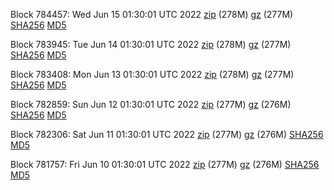 Block 784457: Wed Jun 15 01:30:01 UTC 2022 [zip](https://files.01coin.io/mainnet/2022-06-15/bootstrap.dat.zip) (278M) [gz](https://files.01coin.io/mainnet/2022-06-15/bootstrap.dat.tar.gz) (277M) [SHA256](https://files.01coin.io/mainnet/2022-06-15/sha256.txt) [MD5](https://files.01coin.io/mainnet/2022-06-15/md5.txt)

Block 783945: Tue Jun 14 01:30:01 UTC 2022 [zip](https://files.01coin.io/mainnet/2022-06-14/bootstrap.dat.zip) (278M) [gz](https://files.01coin.io/mainnet/2022-06-14/bootstrap.dat.tar.gz) (277M) [SHA256](https://files.01coin.io/mainnet/2022-06-14/sha256.txt) [MD5](https://files.01coin.io/mainnet/2022-06-14/md5.txt)

Block 783408: Mon Jun 13 01:30:01 UTC 2022 [zip](https://files.01coin.io/mainnet/2022-06-13/bootstrap.dat.zip) (278M) [gz](https://files.01coin.io/mainnet/2022-06-13/bootstrap.dat.tar.gz) (277M) [SHA256](https://files.01coin.io/mainnet/2022-06-13/sha256.txt) [MD5](https://files.01coin.io/mainnet/2022-06-13/md5.txt)

Block 782859: Sun Jun 12 01:30:01 UTC 2022 [zip](https://files.01coin.io/mainnet/2022-06-12/bootstrap.dat.zip) (277M) [gz](https://files.01coin.io/mainnet/2022-06-12/bootstrap.dat.tar.gz) (276M) [SHA256](https://files.01coin.io/mainnet/2022-06-12/sha256.txt) [MD5](https://files.01coin.io/mainnet/2022-06-12/md5.txt)

Block 782306: Sat Jun 11 01:30:01 UTC 2022 [zip](https://files.01coin.io/mainnet/2022-06-11/bootstrap.dat.zip) (277M) [gz](https://files.01coin.io/mainnet/2022-06-11/bootstrap.dat.tar.gz) (276M) [SHA256](https://files.01coin.io/mainnet/2022-06-11/sha256.txt) [MD5](https://files.01coin.io/mainnet/2022-06-11/md5.txt)

Block 781757: Fri Jun 10 01:30:01 UTC 2022 [zip](https://files.01coin.io/mainnet/2022-06-10/bootstrap.dat.zip) (277M) [gz](https://files.01coin.io/mainnet/2022-06-10/bootstrap.dat.tar.gz) (276M) [SHA256](https://files.01coin.io/mainnet/2022-06-10/sha256.txt) [MD5](https://files.01coin.io/mainnet/2022-06-10/md5.txt)
